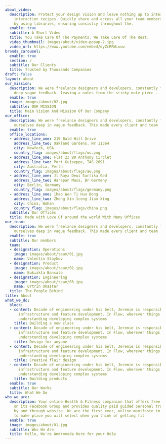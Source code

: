 ```yaml
---
about_video:
  description: Protect your design vision and leave nothing up to interpretation with
    interaction recipes. Quickly share and access all your team members interactions
    by using libraries, ensuring consistcy throughout the.
  enable: true
  subtitle: A Short Video
  title: You Take Care Of The Payments, We Take Care Of The Rest.
  video_thumbnail: images/about/video-popup-2.jpg
  video_url: https://www.youtube.com/embed/dyZcRRWiuuw
brands_carousel:
  enable: true
  section: /
  subtitle: Our Clients
  title: Trusted by Thousands Companies
draft: false
layout: about
our_mission:
  description: We were freelance designers and developers, constantly finding ourselve
    deep vague feedback. leaving a notes from the sticky note piece .
  enable: true
  image: images/about/02.jpg
  subtitle: OUR MISSION
  title: Main Vision And Mission Of Our Company
our_office:
  description: We were freelance designers and developers, constantly finding <br>
    ourselves deep in vague feedback. This made every client and team
  enable: true
  office_locations:
  - address_line_one: 219 Bald Hill Drive
    address_line_two: Oakland Gardens, NY 11364
    city: NewYork, USA
    country_flag: images/about/flags/us.png
  - address_line_one: Flat 23 80 Anthony Circlet
    address_line_two: Port Guiseppe, TAS 2691
    city: Australia, Perth
    country_flag: images/about/flags/au.png
  - address_line_one: Jl Raya Dewi Sartika Ged
    address_line_two: Harapan Masa, Br Germeny
    city: Berlin, Germany
    country_flag: images/about/flags/germany.png
  - address_line_one: 1hao Wen Ti Huo Dong
    address_line_two: Zhong Xin 1ceng Jian Xing
    city: China, Wohan
    country_flag: images/about/flags/china.png
  subtitle: Our Offices
  title: Made with Love Of around the world With Many Offices
our_team:
  description: We were freelance designers and developers, constantly finding <br>
    ourselves deep in vague feedback. This made every client and team
  enable: true
  subtitle: Our members
  team:
  - designation: Operations
    image: images/about/team/01.jpg
    name: Valentin Staykov
  - designation: Product
    image: images/about/team/02.jpg
    name: Bukiakta Bansalo
  - designation: Engineering
    image: images/about/team/03.jpg
    name: Ortrin Okaster
  title: The People Behind
title: About
what_we_do:
  block:
  - content: Decade of engineering under his belt, Jeremie is responsible for technical
      infrastructure and feature development. In Flow, wherever things just work is
      understanding developing complex systems
    title: Building a new class
  - content: Decade of engineering under his belt, Jeremie is responsible for technical
      infrastructure and feature development. In Flow, wherever things just work is
      understanding developing complex systems
    title: Design for anyone
  - content: Decade of engineering under his belt, Jeremie is responsible for technical
      infrastructure and feature development. In Flow, wherever things just work is
      understanding developing complex systems
    title: Creative flair design
  - content: Decade of engineering under his belt, Jeremie is responsible for technical
      infrastructure and feature development. In Flow, wherever things just work is
      understanding developing complex systems
    title: Building products
  enable: true
  subtitle: Our Works
  title: What We Do
who_we_are:
  description: Your online Health & Fitness companion that offers free assistance
    on its Facebook Group and provides quality paid guided personal training packages
    by and through website. We are the first ever, online manifesto in Bangladesh
    to make place you will select when you think of getting fit
  enable: true
  image: images/about/01.jpg
  subtitle: Who We Are
  title: Hello, We're Andromeda Here for your Help
---
```

